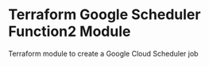 # Terraform Google Scheduler Function2 Module
Terraform module to create a Google Cloud Scheduler job